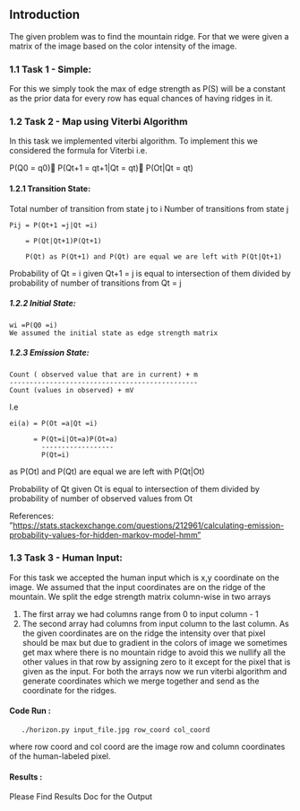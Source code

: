 ## Introduction

The given problem was to find the mountain ridge. For that we were given a matrix of the image based on the color intensity of the image.

### 1.1 Task 1 - Simple:

For this we simply took the max of edge strength as P(S) will be a constant as the prior data for every row has equal chances of having ridges in it.

### 1.2 Task 2 - Map using Viterbi Algorithm

In this task we implemented viterbi algorithm. To implement this we considered the formula for Viterbi i.e.

P(Q0 = q0)􏰀 P(Qt+1 = qt+1|Qt = qt)􏰀 P(Ot|Qt = qt)

#### 1.2.1 Transition State:

Total number of transition from state j to i Number of transitions from state j

    Pij = P(Qt+1 =j|Qt =i)

        = P(Qt|Qt+1)P(Qt+1)

        P(Qt) as P(Qt+1) and P(Qt) are equal we are left with P(Qt|Qt+1)

Probability of Qt = i given Qt+1 = j
is equal to intersection of them divided by probability of number of transitions from
Qt = j


##### 1.2.2 Initial State:

    wi =P(Q0 =i)
    We assumed the initial state as edge strength matrix

##### 1.2.3 Emission State:
    Count ( observed value that are in current) + m
    -----------------------------------------------
    Count (values in observed) + mV

I.e

    ei(a) = P(Ot =a|Qt =i)

          = P(Qt=i|Ot=a)P(Ot=a)
            ------------------
            P(Qt=i)

as P(Ot) and P(Qt) are equal we are left with P(Qt|Ot)

Probability of Qt given Ot is equal to intersection of them divided by probability of number of observed values from
Ot

References: ”https://stats.stackexchange.com/questions/212961/calculating-emission-probability-values-for-hidden-markov-model-hmm”

### 1.3 Task 3 - Human Input:
For this task we accepted the human input which is x,y coordinate on the image. We assumed that the input coordinates are on the ridge of the mountain.
We split the edge strength matrix column-wise in two arrays
1. The first array we had columns range from 0 to input column - 1
2. The second array had columns from input column to the last column.
As the given coordinates are on the ridge the intensity over that pixel should be max but due to gradient in the colors of image we sometimes get max where there is no mountain ridge to avoid this we nullify all the other values in that row by assigning zero to it except for the pixel that is given as the input.
For both the arrays now we run viterbi algorithm and generate coordinates which we merge together and send as the coordinate for the ridges.

#### Code Run :
```
   ./horizon.py input_file.jpg row_coord col_coord

```
where row coord and col coord are the image row and column coordinates of the human-labeled pixel.

#### Results :
Please Find Results Doc for the Output
